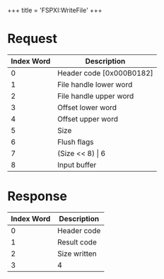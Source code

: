 +++
title = 'FSPXI:WriteFile'
+++

# Request

| Index Word | Description                |
|------------|----------------------------|
| 0          | Header code \[0x000B0182\] |
| 1          | File handle lower word     |
| 2          | File handle upper word     |
| 3          | Offset lower word          |
| 4          | Offset upper word          |
| 5          | Size                       |
| 6          | Flush flags                |
| 7          | (Size \<\< 8) \| 6         |
| 8          | Input buffer               |

# Response

| Index Word | Description  |
|------------|--------------|
| 0          | Header code  |
| 1          | Result code  |
| 2          | Size written |
| 3          | 4            |